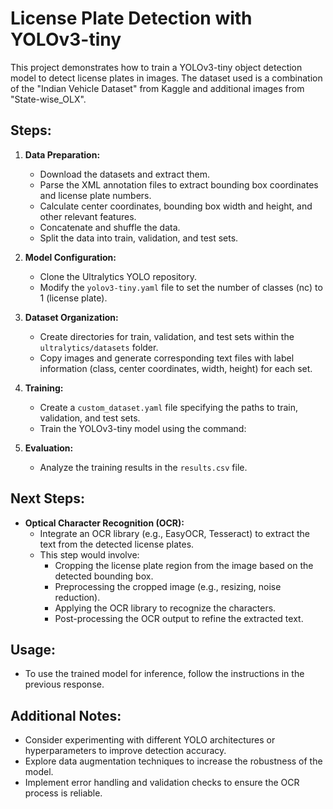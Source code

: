 # License Plate Detection with YOLOv3-tiny

This project demonstrates how to train a YOLOv3-tiny object detection model to detect license plates in images. The dataset used is a combination of the "Indian Vehicle Dataset" from Kaggle and additional images from "State-wise_OLX".

## Steps:

1. **Data Preparation:**
   - Download the datasets and extract them.
   - Parse the XML annotation files to extract bounding box coordinates and license plate numbers.
   - Calculate center coordinates, bounding box width and height, and other relevant features.
   - Concatenate and shuffle the data.
   - Split the data into train, validation, and test sets.

2. **Model Configuration:**
   - Clone the Ultralytics YOLO repository.
   - Modify the `yolov3-tiny.yaml` file to set the number of classes (nc) to 1 (license plate).

3. **Dataset Organization:**
   - Create directories for train, validation, and test sets within the `ultralytics/datasets` folder.
   - Copy images and generate corresponding text files with label information (class, center coordinates, width, height) for each set.

4. **Training:**
   - Create a `custom_dataset.yaml` file specifying the paths to train, validation, and test sets.
   - Train the YOLOv3-tiny model using the command:
     
5. **Evaluation:**
   - Analyze the training results in the `results.csv` file.

## Next Steps:

- **Optical Character Recognition (OCR):**
   - Integrate an OCR library (e.g., EasyOCR, Tesseract) to extract the text from the detected license plates.
   - This step would involve:
     - Cropping the license plate region from the image based on the detected bounding box.
     - Preprocessing the cropped image (e.g., resizing, noise reduction).
     - Applying the OCR library to recognize the characters.
     - Post-processing the OCR output to refine the extracted text.

## Usage:

- To use the trained model for inference, follow the instructions in the previous response.

## Additional Notes:

- Consider experimenting with different YOLO architectures or hyperparameters to improve detection accuracy.
- Explore data augmentation techniques to increase the robustness of the model.
- Implement error handling and validation checks to ensure the OCR process is reliable.     

